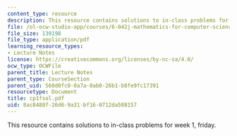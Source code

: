 ```yaml
---
content_type: resource
description: This resource contains solutions to in-class problems for week 1, friday.
file: /ol-ocw-studio-app/courses/6-042j-mathematics-for-computer-science-fall-2005/8ac8488f26d69a31bf160712da508157_cp1fsol.pdf
file_size: 139198
file_type: application/pdf
learning_resource_types:
- Lecture Notes
license: https://creativecommons.org/licenses/by-nc-sa/4.0/
ocw_type: OCWFile
parent_title: Lecture Notes
parent_type: CourseSection
parent_uid: 560d0fc0-0a7a-0ab0-26b1-b8fe9fc17391
resourcetype: Document
title: cp1fsol.pdf
uid: 8ac8488f-26d6-9a31-bf16-0712da508157
---
```

This resource contains solutions to in-class problems for week 1, friday.